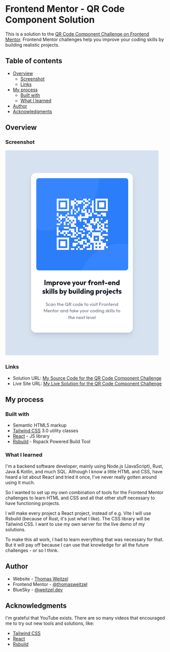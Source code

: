 # Frontend Mentor - QR Code Component Solution

This is a solution to the [QR Code Component Challenge on Frontend Mentor](https://www.frontendmentor.io/challenges/qr-code-component-iux_sIO_H). Frontend Mentor challenges help you improve your coding skills by building realistic projects.

## Table of contents

- [Overview](#overview)
  - [Screenshot](#screenshot)
  - [Links](#links)
- [My process](#my-process)
  - [Built with](#built-with)
  - [What I learned](#what-i-learned)
- [Author](#author)
- [Acknowledgments](#acknowledgments)

## Overview

### Screenshot

![My Solution for the QR Code Component Challenge](images/qr-code-component-solution.png)

### Links

- Solution URL: [My Source Code for the QR Code Component Challenge](https://github.com/thomasweitzel/frontend-mentor/qr-code-component)
- Live Site URL: [My Live Solution for the QR Code Component Challenge](https://pureandroid.com/frontendmentor/qr-code-component/)

## My process

### Built with

- Semantic HTML5 markup
- [Tailwind CSS](https://tailwindcss.com/) 3.0 utility classes
- [React](https://reactjs.org/) - JS library
- [Rsbuild](https://rsbuild.dev/) - Rspack Powered Build Tool

### What I learned

I'm a backend software developer, mainly using Node.js (JavaScript), Rust, Java & Kotlin, and much SQL.
Although I know a little HTML and CSS, have heard a lot about React and tried it once, I've never really gotten around using it much.

So I wanted to set up my own combination of tools for the Frontend Mentor challenges to learn HTML and CSS and all that other stuff necessary to have functioning projects.

I will make every project a React project, instead of e.g. Vite I will use Rsbuild (because of Rust, it's just what I like).
The CSS library will be Tailwind CSS.
I want to use my own server for the live demo of my solutions.

To make this all work, I had to learn everything that was necessary for that.
But it will pay off because I can use that knowledge for all the future challenges - or so I think.

## Author

- Website - [Thomas Weitzel](https://weitzel.dev/)
- Frontend Mentor - [@thomasweitzel](https://www.frontendmentor.io/profile/thomasweitzel)
- BlueSky - [@weitzel.dev](https://bsky.app/profile/weitzel.dev)

## Acknowledgments

I'm grateful that YouTube exists. There are so many videos that encouraged me to try out new tools and solutions, like:

- [Tailwind CSS](https://tailwindcss.com/)
- [React](https://reactjs.org/)
- [Rsbuild](https://rsbuild.dev/)
